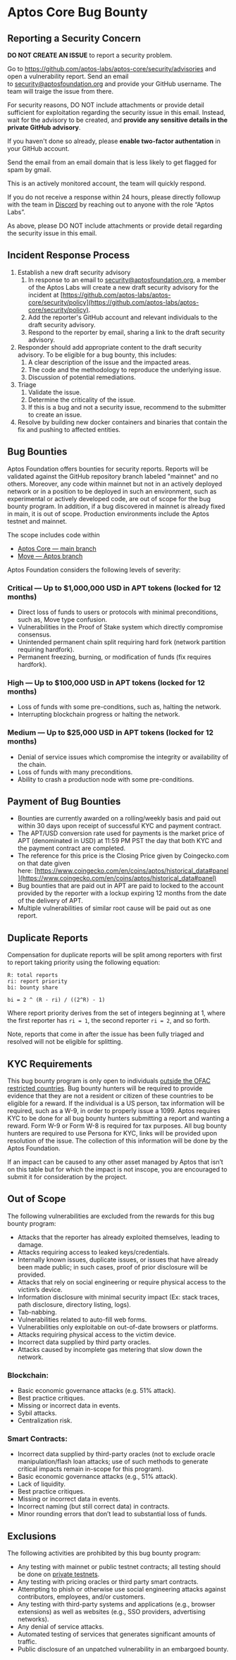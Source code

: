 # Aptos Core Bug Bounty

## Reporting a Security Concern

**DO NOT CREATE AN ISSUE** to report a security problem.

Go to https://github.com/aptos-labs/aptos-core/security/advisories and open a vulnerability report. Send an email to [security@aptosfoundation.org](mailto:security@aptosfoundation.org) and provide your GitHub username. The team will traige the issue from there.

For security reasons, DO NOT include attachments or provide detail sufficient for exploitation regarding the security issue in this email. Instead, wait for the advisory to be created, and **provide any sensitive details in the private GitHub advisory**.

If you haven't done so already, please **enable two-factor authentation** in your GitHub account.

Send the email from an email domain that is less likely to get flagged for spam by gmail.

This is an actively monitored account, the team will quickly respond.

If you do not receive a response within 24 hours, please directly followup with the team in [Discord](https://discord.gg/aptoslabs) by reaching out to anyone with the role “Aptos Labs”.

As above, please DO NOT include attachments or provide detail regarding the security issue in this email.

## Incident Response Process

1. Establish a new draft security advisory
    1. In response to an email to [security@aptosfoundation.org](mailto:security@aptosfoundation.org), a member of the Aptos Labs will create a new draft security advisory for the incident at [https://github.com/aptos-labs/aptos-core/security/policy](https://github.com/aptos-labs/aptos-core/security/policy).
    2. Add the reporter's GitHub account and relevant individuals to the draft security advisory.
    3. Respond to the reporter by email, sharing a link to the draft security advisory.
2. Responder should add appropriate content to the draft security advisory. To be eligible for a bug bounty, this includes:
    1. A clear description of the issue and the impacted areas.
    2. The code and the methodology to reproduce the underlying issue.
    3. Discussion of potential remediations.
3. Triage
    1. Validate the issue.
    2. Determine the criticality of the issue.
    3. If this is a bug and not a security issue, recommend to the submitter to create an issue.
4. Resolve by building new docker containers and binaries that contain the fix and pushing to affected entities.

## Bug Bounties

Aptos Foundation offers bounties for security reports. Reports will be validated against the GitHub repository branch labeled "mainnet" and no others. Moreover, any code within mainnet but not in an actively deployed network or in a position to be deployed in such an environment, such as experimental or actively developed code, are out of scope for the bug bounty program. In addition, if a bug discovered in mainnet is already fixed in main, it is out of scope. Production environments include the Aptos testnet and mainnet.

The scope includes code within

- [Aptos Core — main branch](https://github.com/aptos-labs/aptos-core/tree/main)
- [Move — Aptos branch](https://github.com/move-language/move/tree/aptos)

Aptos Foundation considers the following levels of severity:

### Critical — Up to $1,000,000 USD in APT tokens (locked for 12 months)

- Direct loss of funds to users or protocols with minimal preconditions, such as, Move type confusion.
- Vulnerabilities in the Proof of Stake system which directly compromise consensus.
- Unintended permanent chain split requiring hard fork (network partition requiring hardfork).
- Permanent freezing, burning, or modification of funds (fix requires hardfork).

### High — Up to $100,000 USD in APT tokens (locked for 12 months)

- Loss of funds with some pre-conditions, such as, halting the network.
- Interrupting blockchain progress or halting the network.

### Medium — Up to $25,000 USD in APT tokens (locked for 12 months)

- Denial of service issues which compromise the integrity or availability of the chain.
- Loss of funds with many preconditions.
- Ability to crash a production node with some pre-conditions.

## Payment of Bug Bounties

- Bounties are currently awarded on a rolling/weekly basis and paid out within 30 days upon receipt of successful KYC and payment contract.
- The APT/USD conversion rate used for payments is the market price of APT (denominated in USD) at 11:59 PM PST the day that both KYC and the payment contract are completed.
- The reference for this price is the Closing Price given by Coingecko.com on that date given here: [https://www.coingecko.com/en/coins/aptos/historical_data#panel](https://www.coingecko.com/en/coins/aptos/historical_data#panel)
- Bug bounties that are paid out in APT are paid to locked to the account provided by the reporter with a lockup expiring 12 months from the date of the delivery of APT.
- Multiple vulnerabilities of similar root cause will be paid out as one report.

## Duplicate Reports

Compensation for duplicate reports will be split among reporters with first to report taking priority using the following equation:

```
R: total reports
ri: report priority
bi: bounty share

bi = 2 ^ (R - ri) / ((2^R) - 1)
```

Where report priority derives from the set of integers beginning at 1, where the first reporter has `ri = 1`, the second reporter `ri = 2`, and so forth.

Note, reports that come in after the issue has been fully triaged and resolved will not be eligible for splitting.

## KYC Requirements

This bug bounty program is only open to individuals [outside the OFAC restricted countries](https://home.treasury.gov/policy-issues/financial-sanctions/sanctions-programs-and-country-information). Bug bounty hunters will be required to provide evidence that they are not a resident or citizen of these countries to be eligible for a reward. If the individual is a US person, tax information will be required, such as a W-9, in order to properly issue a 1099. Aptos requires KYC to be done for all bug bounty hunters submitting a report and wanting a reward. Form W-9 or Form W-8 is required for tax purposes. All bug bounty hunters are required to use Persona for KYC, links will be provided upon resolution of the issue. The collection of this information will be done by the Aptos Foundation.

If an impact can be caused to any other asset managed by Aptos that isn’t on this table but for which the impact is not inscope, you are encouraged to submit it for consideration by the project.

## Out of Scope

The following vulnerabilities are excluded from the rewards for this bug bounty program:

- Attacks that the reporter has already exploited themselves, leading to damage.
- Attacks requiring access to leaked keys/credentials.
- Internally known issues, duplicate issues, or issues that have already been made public; in such cases, proof of prior disclosure will be provided.
- Attacks that rely on social engineering or require physical access to the victim’s device.
- Information disclosure with minimal security impact (Ex: stack traces, path disclosure, directory listing, logs).
- Tab-nabbing.
- Vulnerabilities related to auto-fill web forms.
- Vulnerabilities only exploitable on out-of-date browsers or platforms.
- Attacks requiring physical access to the victim device.
- Incorrect data supplied by third party oracles.
- Attacks caused by incomplete gas metering that slow down the network.

### Blockchain:

- Basic economic governance attacks (e.g. 51% attack).
- Best practice critiques.
- Missing or incorrect data in events.
- Sybil attacks.
- Centralization risk.

### Smart Contracts:

- Incorrect data supplied by third-party oracles (not to exclude oracle manipulation/flash loan attacks; use of such methods to generate critical impacts remain in-scope for this program).
- Basic economic governance attacks (e.g., 51% attack).
- Lack of liquidity.
- Best practice critiques.
- Missing or incorrect data in events.
- Incorrect naming (but still correct data) in contracts.
- Minor rounding errors that don’t lead to substantial loss of funds.

## Exclusions

The following activities are prohibited by this bug bounty program:

- Any testing with mainnet or public testnet contracts; all testing should be done on [private testnets](https://aptos.dev/nodes/local-testnet/local-testnet-index/).
- Any testing with pricing oracles or third party smart contracts.
- Attempting to phish or otherwise use social engineering attacks against contributors, employees, and/or customers.
- Any testing with third-party systems and applications (e.g., browser extensions) as well as websites (e.g., SSO providers, advertising networks).
- Any denial of service attacks.
- Automated testing of services that generates significant amounts of traffic.
- Public disclosure of an unpatched vulnerability in an embargoed bounty.
